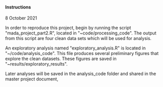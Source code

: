 #### Instructions
8 October 2021

In order to reproduce this project, begin by running the script "mada_project_part2.R", located in "~code/processing_code". The output from this script are four clean data sets which will be used for analysis. 

An exploratory analysis named "exploratory_analysis.R" is located in "~/code/analysis_code". This file produces several preliminary figures that explore the clean datasets. These figures are saved in "~results/exploratory_results".

Later analyses will be saved in the analysis_code folder and shared in the master project document, 